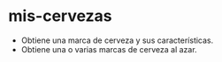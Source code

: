 # mis-cervezas
- Obtiene una marca de cerveza y sus características.
- Obtiene una o varias marcas de cerveza al azar.